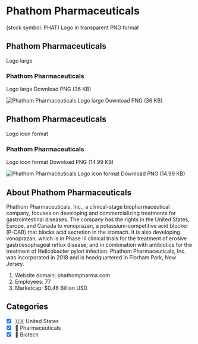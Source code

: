 # Phathom Pharmaceuticals
 (stock symbol: PHAT) Logo in transparent PNG format

## Phathom Pharmaceuticals
 Logo large

### Phathom Pharmaceuticals
 Logo large Download PNG (36 KB)

![Phathom Pharmaceuticals
 Logo large Download PNG (36 KB)](/img/orig/PHAT_BIG-ff99aaea.png)

## Phathom Pharmaceuticals
 Logo icon format

### Phathom Pharmaceuticals
 Logo icon format Download PNG (14.99 KB)

![Phathom Pharmaceuticals
 Logo icon format Download PNG (14.99 KB)](/img/orig/PHAT-acab8a9d.png)

## About Phathom Pharmaceuticals


Phathom Pharmaceuticals, Inc., a clinical-stage biopharmaceutical company, focuses on developing and commercializing treatments for gastrointestinal diseases. The company has the rights in the United States, Europe, and Canada to vonoprazan, a potassium-competitive acid blocker (P-CAB) that blocks acid secretion in the stomach. It is also developing vonoprazan, which is in Phase III clinical trials for the treatment of erosive gastroesophageal reflux disease; and in combination with antibiotics for the treatment of Helicobacter pylori infection. Phathom Pharmaceuticals, Inc. was incorporated in 2018 and is headquartered in Florham Park, New Jersey.

1. Website domain: phathompharma.com
2. Employees: 77
3. Marketcap: $0.46 Billion USD


## Categories
- [x] 🇺🇸 United States
- [x] 💊 Pharmaceuticals
- [x] 🧬 Biotech

